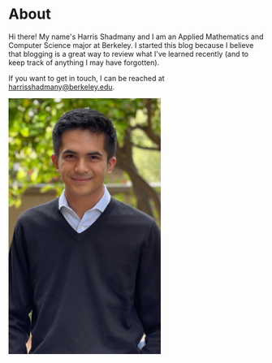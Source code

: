 # About

Hi there! My name's Harris Shadmany and I am an Applied Mathematics and Computer Science major at Berkeley. I started this blog because I believe that blogging is a great way to review what I've learned recently (and to keep track of anything I may have forgotten).

If you want to get in touch, I can be reached at harrisshadmany@berkeley.edu.

<img src="../images/Picture.jpeg" width=300>
